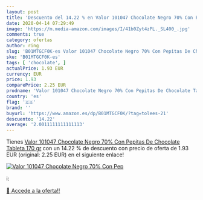 ```yaml
---
layout: post
title: 'Descuento del 14.22 % en Valor 101047 Chocolate Negro 70% Con Pep'
date: 2020-04-14 07:29:49
image: 'https://m.media-amazon.com/images/I/41b0Zyt4zPL._SL400_.jpg'
comments: true
category: ofertas
author: ring
slug: 'B01MTGCF0K-es Valor 101047 Chocolate Negro 70% Con Pepitas De Chocolate...'
sku: 'B01MTGCF0K-es'
tags: [ 'chocolate', ]
actualPrice: 1.93 EUR
currency: EUR
price: 1.93
comparePrice: 2.25 EUR
prodname: 'Valor 101047 Chocolate Negro 70% Con Pepitas De Chocolate Tableta 170 gr'
country: 'es'
flag: '🇪🇸'
brand: ''
buyurl: 'https://www.amazon.es/dp/B01MTGCF0K/?tag=tolees-21'
descuento: '14.22'
average: '2.0011111111111113'
---
```


Tienes [Valor 101047 Chocolate Negro 70% Con Pepitas De Chocolate Tableta 170 gr](https://www.amazon.es/dp/B01MTGCF0K/?tag=tolees-21) con un 14.22 % de descuento con precio de oferta de 1.93 EUR (original: 2.25 EUR) en el siguiente enlace!

[![Valor 101047 Chocolate Negro 70% Con Pep](https://m.media-amazon.com/images/I/41b0Zyt4zPL._SL400_.jpg)](https://www.amazon.es/dp/B01MTGCF0K/?tag=tolees-21)

ℹ️:


[🛒 Accede a la oferta!!](https://www.amazon.es/dp/B01MTGCF0K/?tag=tolees-21)
